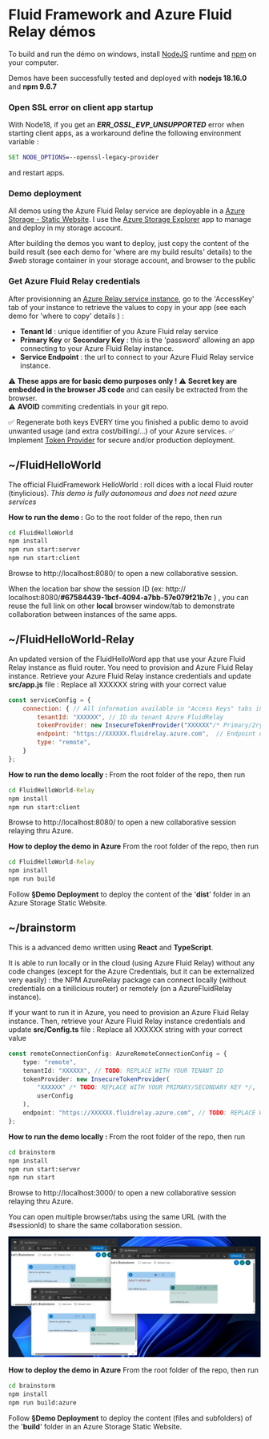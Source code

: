 # Fluid Framework and Azure Fluid Relay démos 

To build and run the démo on windows, install [NodeJS](https://nodejs.org/en) runtime and [npm](https://docs.npmjs.com/downloading-and-installing-node-js-and-npm) on your computer.

Demos have been successfully tested and deployed with __nodejs 18.16.0__ and __npm 9.6.7__


### Open SSL error on client app startup
With Node18, if you get an _**ERR_OSSL_EVP_UNSUPPORTED**_ error when starting client apps, as a workaround define the following environment variable : 
```cmd
SET NODE_OPTIONS=--openssl-legacy-provider
```
and restart apps.

### Demo deployment 
All demos using the Azure Fluid Relay service are deployable in a  [Azure Storage - Static Website](https://learn.microsoft.com/en-us/azure/storage/blobs/storage-blob-static-website).
I use the [Azure Storage Explorer](https://azure.microsoft.com/en-us/products/storage/storage-explorer/) app to manage and deploy in my storage account. 

After building the demos you want to deploy, just copy the content of the build result (see each demo for 'where are my build results' details) to the _$web_ storage container in your storage account, and browser to the public 

### Get Azure Fluid Relay credentials 
After provisionning an [Azure Relay service instance](https://learn.microsoft.com/en-us/azure/azure-fluid-relay/how-tos/provision-fluid-azure-portal), go to the 'AccessKey' tab of your instance to retrieve the values to copy in your app (see each demo for 'where to copy' details ) : 

- __Tenant Id__ : unique identifier of you Azure Fluid relay service
- __Primary Key__ or __Secondary Key__ : this is the 'password' allowing an app connecting to your Azure Fluid Relay instance.
- __Service Endpoint__ : the url to connect to your Azure Fluid Relay service instance.

:warning: __These apps are for basic demo purposes only !__
:warning: __Secret key are embedded in the browser JS code__ and can easily be extracted from the browser.  
:warning: __AVOID__ commiting credentials in your git repo.

:white_check_mark: Regenerate both keys EVERY time you finished a public demo to avoid unwanted usage (and extra cost/billing/...) of your Azure services.
:white_check_mark: Implement [Token Provider](https://learn.microsoft.com/en-us/azure/azure-fluid-relay/how-tos/azure-function-token-provider) for secure and/or production deployment.

## ~/FluidHelloWorld
The official FluidFramework HelloWorld : roll dices with a local Fluid router (tinylicious).
_This demo is fully autonomous and does not need azure services_

__How to run the demo :__
Go to the root folder of the repo, then run 
```cmd
cd FluidHelloWorld
npm install
npm run start:server
npm run start:client
```
Browse to http://localhost:8080/ to open a new collaborative session. 

When the location bar show the session ID (ex: http:// localhost:8080/__#67584439-1bcf-4094-a7bb-57e079f21b7c__ ) , you can reuse the full link on other __local__ browser window/tab to demonstrate collaboration between instances of the same apps.


## ~/FluidHelloWorld-Relay
An updated version of the FluidHelloWord app that use your Azure Fluid Relay instance as fluid router.
You need to provision and Azure Fluid Relay instance.
Retrieve your Azure Fluid Relay instance credentials and update __src/app.js__ file : Replace all XXXXXX string with your correct value

```javascript
const serviceConfig = {
    connection: { // All information available in "Access Keys" tabs in your relay's blade in the Azure Portal
        tenantId: "XXXXXX", // ID du tenant Azure FluidRelay
        tokenProvider: new InsecureTokenProvider("XXXXXX"/* Primary/2ry key de l'instance du FluidRelay */ , user),
        endpoint: "https://XXXXXX.fluidrelay.azure.com",  // Endpoint de l'instance du FluidRelay (dépend de la region Azure)
        type: "remote",
    }
};
```

__How to run the demo locally :__
From the root folder of the repo, then run 
```cmd
cd FluidHelloWorld-Relay
npm install
npm run start:client
```
Browse to http://localhost:8080/ to open a new collaborative session relaying thru Azure. 


__How to deploy the demo in Azure__
From the root folder of the repo, then run 
```cmd
cd FluidHelloWorld-Relay
npm install
npm run build
```
Follow __§Demo Deployment__ to deploy the content of the '__dist__' folder in an Azure Storage Static Website.



## ~/brainstorm

This is a advanced demo written using **React** and **TypeScript**. 

It is able to run locally or in the cloud (using Azure Fluid Relay) without any code changes (except for the Azure Credentials, but it can be externalized very easily) : the NPM AzureRelay package can connect locally (without credentials on a tinilicious router) or remotely (on a AzureFluidRelay instance). 

If your want to run it in Azure, you need to provision an Azure Fluid Relay instance. Then, retrieve your Azure Fluid Relay instance credentials and update __src/Config.ts__ file : Replace all XXXXXX string with your correct value

```typescript
const remoteConnectionConfig: AzureRemoteConnectionConfig = {
	type: "remote",
	tenantId: "XXXXXX", // TODO: REPLACE WITH YOUR TENANT ID
	tokenProvider: new InsecureTokenProvider(
		"XXXXXX" /* TODO: REPLACE WITH YOUR PRIMARY/SECONDARY KEY */, 
		userConfig
	),
	endpoint: "https://XXXXXX.fluidrelay.azure.com", // TODO: REPLACE WITH YOUR AZURE ENDPOINT
};
```


__How to run the demo locally :__
From the root folder of the repo, then run 
```cmd
cd brainstorm
npm install
npm run start:server
npm run start
```
Browse to http://localhost:3000/ to open a new collaborative session relaying thru Azure. 

You can open multiple browser/tabs using the same URL (with the #sessionId) to share the same collaboration session.

![Screenshot of local multi use brainstorm session](img/brainstorm-local-1.jpg)


__How to deploy the demo in Azure__
From the root folder of the repo, then run 
```cmd
cd brainstorm
npm install
npm run build:azure
```
Follow __§Demo Deployment__ to deploy the content (files and subfolders) of the '__build__' folder in an Azure Storage Static Website.


